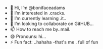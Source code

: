 - 👋 Hi, I’m @bonifaceadams
- 👀 I’m interested in .cracks.
- 🌱 I’m currently learning .it..
- 💞️ I’m looking to collaborate on GitHUB...
- 📫 How to reach me by..mail.
- 😄 Pronouns: hi...
- ⚡ Fun fact: ..hahaha
-that's me .
full of fun 
<!---yeah
bonifaceadams/bonifaceadams is a ✨ special ✨ repository because its `README.md` (this file) appears on your GitHub profile.
You can click the Preview link to take a look at your changes.
---right>
ok
